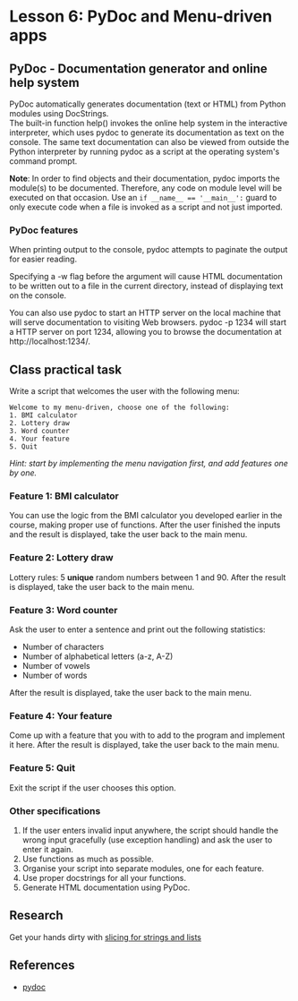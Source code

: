 # Lesson 6: PyDoc and Menu-driven apps

<!--
2.7.Interactive applications 
2.7.1. Overview of interactive applications. 
2.7.2. Building a simple interactive application.
-->

## PyDoc - Documentation generator and online help system
PyDoc automatically generates documentation (text or HTML) from Python modules using DocStrings.  
The built-in function help() invokes the online help system in the interactive interpreter, which uses pydoc to generate its documentation as text on the console. The same text documentation can also be viewed from outside the Python interpreter by running pydoc as a script at the operating system's command prompt.  

**Note**: In order to find objects and their documentation, pydoc imports the module(s) to be documented. Therefore, any code on module level will be executed on that occasion. Use an ```if __name__ == '__main__':``` guard to only execute code when a file is invoked as a script and not just imported.

### PyDoc features
When printing output to the console, pydoc attempts to paginate the output for easier reading.

Specifying a -w flag before the argument will cause HTML documentation to be written out to a file in the current directory, instead of displaying text on the console.

You can also use pydoc to start an HTTP server on the local machine that will serve documentation to visiting Web browsers. pydoc -p 1234 will start a HTTP server on port 1234, allowing you to browse the documentation at http://localhost:1234/.

## Class practical task
Write a script that welcomes the user with the following menu:
~~~
Welcome to my menu-driven, choose one of the following:
1. BMI calculator
2. Lottery draw
3. Word counter
4. Your feature
5. Quit
~~~
*Hint: start by implementing the menu navigation first, and add features one by one.*

### Feature 1: BMI calculator
You can use the logic from the BMI calculator you developed earlier in the course, making proper use of functions. After the user finished the inputs and the result is displayed, take the user back to the main menu.


### Feature 2: Lottery draw
Lottery rules: 5 **unique** random numbers between 1 and 90. After the result is displayed, take the user back to the main menu.

### Feature 3: Word counter
Ask the user to enter a sentence and print out the following statistics:
* Number of characters
* Number of alphabetical letters (a-z, A-Z)
* Number of vowels
* Number of words

After the result is displayed, take the user back to the main menu.

### Feature 4: Your feature
Come up with a feature that you with to add to the program and implement it here. After the result is displayed, take the user back to the main menu.

### Feature 5: Quit
Exit the script if the user chooses this option.

### Other specifications
1. If the user enters invalid input anywhere, the script should handle the wrong input gracefully (use exception handling) and ask the user to enter it again.
1. Use functions as much as possible. 
1. Organise your script into separate modules, one for each feature.
1. Use proper docstrings for all your functions.
1. Generate HTML documentation using PyDoc.

## Research
Get your hands dirty with [slicing for strings and lists](https://railsware.com/blog/python-for-machine-learning-indexing-and-slicing-for-lists-tuples-strings-and-other-sequential-types/)

## References
* [pydoc](https://docs.python.org/3/library/pydoc.html)
